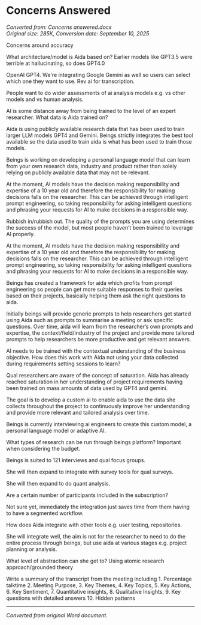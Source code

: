 # Concerns Answered

*Converted from: Concerns answered.docx*  
*Original size: 285K, Conversion date: September 10, 2025*

Concerns around accuracy 

What architecture/model is Aida based on? Earlier models like GPT3.5 were terrible at hallucinating, so does GPT4.0 

OpenAI GPT4. We're integrating Google Gemini as well so users can select which one they want to use. 
Rev ai for transcription. 

People want to do wider assessments of ai analysis models e.g. vs other models and vs human analysis. 

AI is some distance away from being trained to the level of an expert researcher. What data is Aida trained on? 

Aida is using publicly available research data that has been used to train larger LLM models GPT4 and Gemini. Beings strictly integrates the best tool available so the data used to train aida is what has been used to train those models.

Beings is working on developing a personal language model that can learn from your own research data, industry and product rather than solely relying on publicly available data that may not be relevant. 

At the moment, AI models have the decision making responsibility and expertise of a 10 year old and therefore the responsibility for making decisions falls on the researcher. This can be achieved through intelligent prompt engineering, so taking responsibility for asking intelligent questions and phrasing your requests for AI to make  decisions in a responsible way. 

Rubbish in/rubbish out. The quality of the prompts you are using determines the success of the model, but most people haven’t been trained to leverage AI properly. 

At the moment, AI models have the decision making responsibility and expertise of a 10 year old and therefore the responsibility for making decisions falls on the researcher. This can be achieved through intelligent prompt engineering, so taking responsibility for asking intelligent questions and phrasing your requests for AI to make decisions in a responsible way. 

Beings has created a framework for aida which profits from prompt engineering so people can get more suitable responses to their queries based on their projects, basically helping them ask the right questions to aida. 

Initially beings will provide generic prompts to help researchers get started using Aida such as prompts to summarise a meeting or ask specific questions. Over time, aida will learn from the researcher’s own prompts and expertise, the context/field/industry of the project and provide more tailored prompts to help researchers be more productive and get relevant answers. 



AI needs to be trained with the contextual understanding of the business objective. How does this work with Aida not using your data collected during requirements setting sessions to learn?

Qual researchers are aware of the concept of saturation. Aida has already reached saturation in her understanding of project requirements having been trained on mass amounts of data used by GPT4 and gemini. 

The goal is to develop a custom ai to enable aida to use the data she collects throughout the  project to continuously improve her understanding and provide more relevant and tailored analysis over time. 

Beings is currently interviewing ai engineers to create this custom model, a personal language model or adaptive AI.

What types of research can be run through beings platform? Important when considering the budget. 

Beings is suited to 121 interviews and qual focus groups. 

She will then expand to integrate with survey tools for qual surveys. 

She will then expand to do quant analysis. 

Are a certain number of participants included in the subscription? 

Not sure yet, immediately the integration just saves time from them having to have a segmented workflow. 

How does Aida integrate with other tools e.g. user testing, repositories. 

She will integrate well, the aim is not for the researcher to need to do the entire process through beings, but use aida at various stages e.g. project planning or analysis. 

What level of abstraction can she get to? Using atomic research approach/grounded theory 

Write a summary of the transcript from the meeting including 1. Percentage talktime 2. Meeting Purpose, 3. Key Themes, 4. Key Topics, 5. Key Actions, 6. Key Sentiment, 7. Quantitative insights, 8. Qualitative Insights, 9. Key questions with detailed answers  10. Hidden patterns

---
*Converted from original Word document.*
